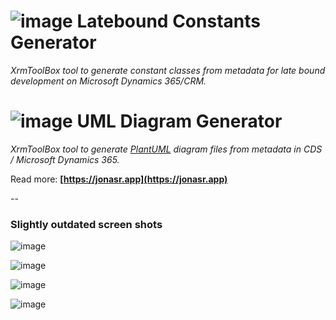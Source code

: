 # ![image](https://raw.githubusercontent.com/rappen/LateboundConstantGenerator/master/images/LCG-150-tsp.png) Latebound Constants Generator

_XrmToolBox tool to generate constant classes from metadata for late bound development on Microsoft Dynamics 365/CRM._



# ![image](https://raw.githubusercontent.com/rappen/LateboundConstantGenerator/master/images/UDG-150-tsp.png) UML Diagram Generator

_XrmToolBox tool to generate [PlantUML](https://plantuml.com) diagram files from metadata in CDS / Microsoft Dynamics 365._

Read more: **[https://jonasr.app](https://jonasr.app)**




--

### Slightly outdated screen shots
![image](https://user-images.githubusercontent.com/2572253/33321173-0b906dd0-d445-11e7-92a4-d9c25d567c8a.png)

![image](https://user-images.githubusercontent.com/2572253/33321413-e10f0ee4-d445-11e7-84ba-73ace65050a0.png)

![image](https://user-images.githubusercontent.com/2572253/33321471-24a7ecac-d446-11e7-9a0c-b2643f70e800.png)

![image](https://user-images.githubusercontent.com/2572253/33321548-61e693fc-d446-11e7-86d7-c3ed68e34d96.png)
